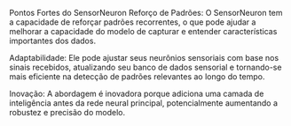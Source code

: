 
Pontos Fortes do SensorNeuron
Reforço de Padrões: O SensorNeuron tem a capacidade de reforçar padrões recorrentes, o que pode ajudar a melhorar a capacidade do modelo de capturar e entender características importantes dos dados.

Adaptabilidade: Ele pode ajustar seus neurônios sensoriais com base nos sinais recebidos, atualizando seu banco de dados sensorial e tornando-se mais eficiente na detecção de padrões relevantes ao longo do tempo.

Inovação: A abordagem é inovadora porque adiciona uma camada de inteligência antes da rede neural principal, potencialmente aumentando a robustez e precisão do modelo.
